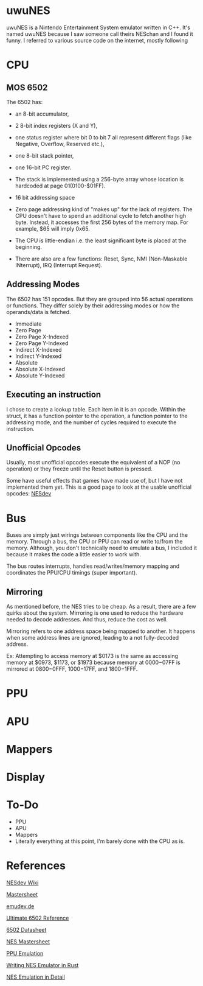 # uwuNES

uwuNES is a Nintendo Entertainment System emulator written in C++. It's named uwuNES because I saw someone call theirs NESchan and I found it funny. I referred to various source code on the internet, mostly following 

# CPU
## MOS 6502
The 6502 has: 
- an 8-bit accumulator, 
- 2 8-bit index registers (X and Y), 
- one status register where bit 0 to bit 7 all represent different flags (like Negative, Overflow, Reserved etc.), 
- one 8-bit stack pointer, 
- one 16-bit PC register.

- The stack is implemented using a 256-byte array whose location is hardcoded at page $01 ($0100-$01FF).

- 16 bit addressing space

- Zero page addressing kind of "makes up" for the lack of registers. The CPU doesn't have to spend an additional cycle to fetch another high byte. Instead, it accesses the first 256 bytes of the memory map. For example, $65 will imply 0x65.

- The CPU is little-endian i.e. the least significant byte is placed at the beginning.

- There are also are a few functions: Reset, Sync, NMI (Non-Maskable INterrupt), IRQ (Interrupt Request). 


## Addressing Modes
The 6502 has 151 opcodes. But they are grouped into 56 actual operations or functions. They differ solely by their addressing modes or how the operands/data is fetched. 

- Immediate
- Zero Page
- Zero Page X-Indexed
- Zero Page Y-Indexed
- Indirect X-Indexed
- Indirect Y-Indexed
- Absolute 
- Absolute X-Indexed
- Absolute Y-Indexed

## Executing an instruction
I chose to create a lookup table. Each item in it is an opcode. Within the struct, it has a function pointer to the operation, a function pointer to the addressing mode, and the number of cycles required to execute the instruction.

## Unofficial Opcodes
Usually, most unofficial opcodes execute the equivalent of a NOP (no operation) or they freeze until the Reset button is pressed.

Some have useful effects that games have made use of, but I have not implemented them yet. This is a good page to look at the usable unofficial opcodes: [NESdev](https://www.nesdev.org/wiki/Programming_with_unofficial_opcodes)

# Bus
Buses are simply just wirings between components like the CPU and the memory. Through a bus, the CPU or PPU can read or write to/from the memory. Although, you don't technically need to emulate a bus, I included it because it makes the code a little easier to work with. 

The bus routes interrupts, handles read/writes/memory mapping and coordinates the PPU/CPU timings (super important). 

## Mirroring
As mentioned before, the NES tries to be cheap. As a result, there are a few quirks about the system. Mirroring is one used to reduce the hardware needed to decode addresses. And thus, reduce the cost as well.

Mirroring refers to one address space being mapped to another. It happens when some address lines are ignored, leading to a not fully-decoded address. 

Ex: Attempting to access memory at $0173 is the same as accessing memory at $0973, $1173, or $1973 because memory at $0000-$07FF is mirrored at $0800-$0FFF, $1000-$17FF, and $1800-$1FFF.


# PPU

# APU

# Mappers

# Display

# To-Do
- PPU
- APU
- Mappers
- Literally everything at this point, I'm barely done with the CPU as is.

# References
[NESdev Wiki](https://www.nesdev.org/wiki/Nesdev_Wiki) 

[Mastersheet](https://www.nesdev.com/NES%20emulator%20development%20guide.txt)

[emudev.de](https://emudev.de)

[Ultimate 6502 Reference](https://www.pagetable.com/c64ref/6502/?tab=3)

[6502 Datasheet](http://archive.6502.org/datasheets/mos_6500_mpu_preliminary_may_1976.pdf)

[NES Mastersheet](https://github.com/xem/nes/blob/gh-pages/cheat%20sheet.txt)

[PPU Emulation](https://www.nesdev.com/NES%20emulator%20development%20guide.txt)

[Writing NES Emulator in Rust](https://bugzmanov.github.io/nes_ebook/chapter_6_2.html)

[NES Emulation in Detail](https://www.middle-engine.com/blog/posts/2020/06/23/programming-the-nes-the-6502-in-detail)


